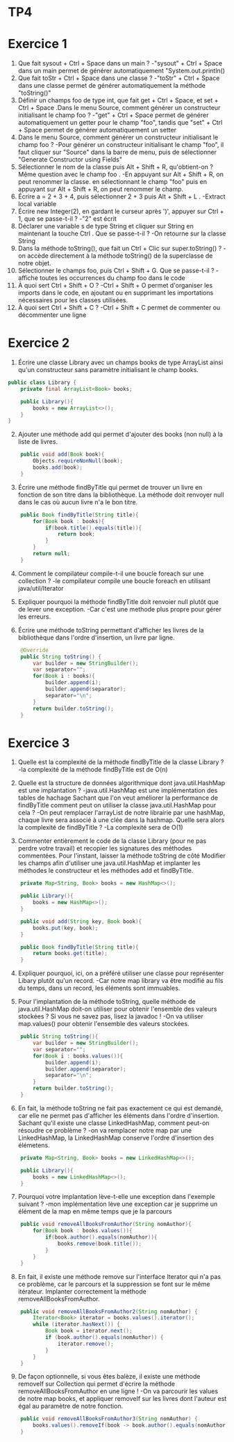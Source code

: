 TP4
===

Exercice 1
===

1) Que fait sysout + Ctrl + Space dans un main ?
-"sysout" + Ctrl + Space dans un main permet de générer automatiquement "System.out.println()
2) Que fait toStr + Ctrl + Space dans une classe ?
-"toStr" + Ctrl + Space dans une classe permet de générer automatiquement la méthode "toString()"
3) Définir un champs foo de type int, que fait get + Ctrl + Space, et set + Ctrl + Space .Dans le menu Source, comment générer un constructeur initialisant le champ foo ?
-"get" + Ctrl + Space permet de générer automatiquement un getter pour le champ "foo", tandis que "set" + Ctrl + Space permet de générer automatiquement un setter
4) Dans le menu Source, comment générer un constructeur initialisant le champ foo ?
-Pour générer un constructeur initialisant le champ "foo", il faut cliquer sur "Source" dans la barre de menu, puis de sélectionner "Generate Constructor using Fields"
5) Sélectionner le nom de la classe puis Alt + Shift + R, qu'obtient-on ? Même question avec le champ foo .
-En appuyant sur Alt + Shift + R, on peut renommer la classe. en sélectionnant le champ "foo" puis en appuyant sur Alt + Shift + R, on peut renommer le champ.
6) Écrire a = 2 + 3 + 4, puis sélectionner 2 + 3 puis Alt + Shift + L .
-Extract local variable
7) Écrire new Integer(2), en gardant le curseur après ')', appuyer sur Ctrl + 1, que se passe-t-il ?
-"2" est écrit
8) Déclarer une variable s de type String et cliquer sur String en maintenant la touche Ctrl . Que se passe-t-il ?
-On retourne sur la classe String
9) Dans la méthode toString(), que fait un Ctrl + Clic sur super.toString() ?
-on accède directement à la méthode toString() de la superclasse de notre objet.
10) Sélectionner le champs foo, puis Ctrl + Shift + G. Que se passe-t-il ?
-affiche toutes les occurrences du champ foo dans le code
11) À quoi sert Ctrl + Shift + O ?
-Ctrl + Shift + O permet d'organiser les imports dans le code, en ajoutant ou en supprimant les importations nécessaires pour les classes utilisées.
12) À quoi sert Ctrl + Shift + C ?
-Ctrl + Shift + C permet de commenter ou décommenter une ligne

Exercice 2
===

1) Écrire une classe Library avec un champs books de type ArrayList ainsi qu'un constructeur sans paramètre initialisant le champ books.

```java
public class Library {
    private final ArrayList<Book> books;

    public Library(){
        books = new ArrayList<>();
    }
}
```

2) Ajouter une méthode add qui permet d'ajouter des books (non null) à la liste de livres.
```java
    public void add(Book book){
        Objects.requireNonNull(book);
        books.add(book);
    }
```

3) Écrire une méthode findByTitle qui permet de trouver un livre en fonction de son titre dans la bibliothèque. La méthode doit renvoyer null dans le cas où aucun livre n'a le bon titre.
```java
    public Book findByTitle(String title){
        for(Book book : books){
            if(book.title().equals(title)){
                return book;
            }
        }
        return null;
    }
```

4) Comment le compilateur compile-t-il une boucle foreach sur une collection ?
-le compilateur compile une boucle foreach en utilisant java/util/Iterator

5) Expliquer pourquoi la méthode findByTitle doit renvoier null plutôt que de lever une exception.
-Car c'est une methode plus propre pour gérer les erreurs.

6) Écrire une méthode toString permettant d'afficher les livres de la bibliothèque dans l'ordre d'insertion, un livre par ligne.
```java
    @Override
    public String toString() {
        var builder = new StringBuilder();
        var separator="";
        for(Book i : books){
            builder.append(i);
            builder.append(separator);
            separator="\n";
        }
        return builder.toString();
    }
```


Exercice 3
===

1) Quelle est la complexité de la méthode findByTitle de la classe Library ?
-la complexité de la méthode findByTitle est de O(n)

2) Quelle est la structure de données algorithmique dont java.util.HashMap est une implantation ?
-java.util.HashMap est une implémentation des tables de hachage
Sachant que l'on veut améliorer la performance de findByTitle comment peut on utiliser la classe java.util.HashMap pour cela ?
-On peut remplacer l'arrayList de notre librairie par une hashMap, chaque livre sera associé à une clée dans la hashmap.
Quelle sera alors la complexité de findByTitle ?
-La complexité sera de O(1)

3) Commenter entièrement le code de la classe Library (pour ne pas perdre votre travail) et recopier les signatures des méthodes commentées. Pour l'instant, laisser la méthode toString de côté Modifier les champs afin d'utiliser une java.util.HashMap et implanter les méthodes le constructeur et les méthodes add et findByTitle.
```java
    private Map<String, Book> books = new HashMap<>();

    public Library(){
        books = new HashMap<>();
    }

    public void add(String key, Book book){
        books.put(key, book);
    }

    public Book findByTitle(String title){
        return books.get(title);
    }
```

4) Expliquer pourquoi, ici, on a préféré utiliser une classe pour représenter Libary plutôt qu'un record.
-Car notre map library va être modifié au fils du temps, dans un record, les éléments sont immuables.

5) Pour l'implantation de la méthode toString, quelle méthode de java.util.HashMap doit-on utiliser pour obtenir l'ensemble des valeurs stockées ? Si vous ne savez pas, lisez la javadoc !
-On va utiliser map.values() pour obtenir l'ensemble des valeurs stockées.
```java
    public String toString(){
        var builder = new StringBuilder();
        var separator="";
        for(Book i : books.values()){
            builder.append(i);
            builder.append(separator);
            separator="\n";
        }
        return builder.toString();
    }
```

6) En fait, la méthode toString ne fait pas exactement ce qui est demandé, car elle ne permet pas d'afficher les éléments dans l'ordre d'insertion. Sachant qu'il existe une classe LinkedHashMap, comment peut-on résoudre ce problème ?
-on va remplacer notre map par une LinkedHashMap, la LinkedHashMap conserve l'ordre d'insertion des élémetens.
```java
    private Map<String, Book> books = new LinkedHashMap<>();

    public Library(){
        books = new LinkedHashMap<>();
    }
```

7) Pourquoi votre implantation lève-t-elle une exception dans l'exemple suivant ?
-mon implémentation lève une exception car je supprime un élément de la map en même temps que je la parcours
```java
    public void removeAllBooksFromAuthor(String nomAuthor){
        for(Book book : books.values()){
            if(book.author().equals(nomAuthor)){
                books.remove(book.title());
            }
        }
    }
```

8) En fait, il existe une méthode remove sur l'interface Iterator qui n'a pas ce problème, car le parcours et la suppression se font sur le même itérateur. Implanter correctement la méthode removeAllBooksFromAuthor.
```java
    public void removeAllBooksFromAuthor2(String nomAuthor) {
        Iterator<Book> iterator = books.values().iterator();
        while (iterator.hasNext()) {
            Book book = iterator.next();
            if (book.author().equals(nomAuthor)) {
                iterator.remove();
            }
        }
    }
```

9) De façon optionnelle, si vous êtes balèze, il existe une méthode removeIf sur Collection qui permet d'écrire la méthode removeAllBooksFromAuthor en une ligne !
-On va parcourir les values de notre map books, et appliquer removeIf sur les livres dont l'auteur est égal au paramètre de notre fonction.
```java
    public void removeAllBooksFromAuthor3(String nomAuthor) {
        books.values().removeIf(book -> book.author().equals(nomAuthor));
    }
```
